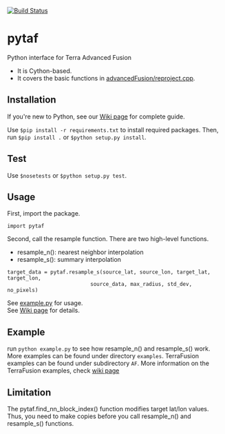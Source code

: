 [![Build Status](https://travis-ci.org/TerraFusion/pytaf.svg?branch=master)](https://travis-ci.org/TerraFusion/pytaf)

# pytaf
Python interface for Terra Advanced Fusion

  * It is Cython-based.
  * It covers the basic functions in [advancedFusion/reproject.cpp](https://github.com/TerraFusion/advancedFusion/blob/master/src/reproject.cpp).


## Installation

If you're new to Python, see our
[Wiki page](https://github.com/TerraFusion/pytaf/wiki) for complete guide.

Use `$pip install -r requirements.txt` to install required packages.
Then, run `$pip install .` or `$python setup.py install`.


## Test

Use `$nosetests` or `$python setup.py test`.

## Usage

First, import the package.

`import pytaf`

Second, call the resample function. There are two high-level functions.

* resample_n(): nearest neighbor interpolation
* resample_s(): summary interpolation

```
target_data = pytaf.resample_s(source_lat, source_lon, target_lat, target_lon, 
	                       source_data, max_radius, std_dev, no_pixels)
```			    
See [example.py](example.py) for usage.			    
See [Wiki page](https://github.com/TerraFusion/pytaf/wiki/User-Guide) for details.

## Example
run `python example.py` to see how resample_n() and resample_s() work.
More examples can be found under directory `examples`.
TerraFusion examples can be found under subdirectory `AF`. More information on the TerraFusion examples, check
[wiki page](https://github.com/TerraFusion/pytaf/wiki/TerraFusion-Examples)




## Limitation

The pytaf.find_nn_block_index() function modifies target lat/lon values.
Thus, you need to make copies before you call resample_n() and resample_s() functions.
